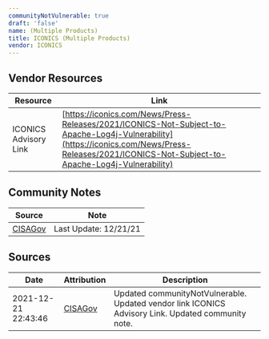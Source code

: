 ```yaml
---
communityNotVulnerable: true
draft: 'false'
name: (Multiple Products)
title: ICONICS (Multiple Products)
vendor: ICONICS
---
```


## Vendor Resources
| Resource | Link |
| --- | --- |
| ICONICS Advisory Link | [https://iconics.com/News/Press-Releases/2021/ICONICS-Not-Subject-to-Apache-Log4j-Vulnerability](https://iconics.com/News/Press-Releases/2021/ICONICS-Not-Subject-to-Apache-Log4j-Vulnerability) |


## Community Notes
| Source | Note |
| --- | --- |
| [CISAGov](https://raw.githubusercontent.com/cisagov/log4j-affected-db/develop/README.md) | Last Update: 12/21/21 |

## Sources
| Date | Attribution | Description |
| --- | --- | --- |
| 2021-12-21 22:43:46 | [CISAGov](https://raw.githubusercontent.com/cisagov/log4j-affected-db/develop/README.md) | Updated communityNotVulnerable. Updated vendor link ICONICS Advisory Link. Updated community note.  |
